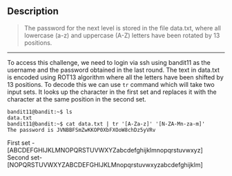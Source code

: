 ## Description

> The password for the next level is stored in the file data.txt, where all lowercase (a-z) and uppercase (A-Z) letters have been rotated by 13 positions.
---

To access this challenge, we need to login via ssh using bandit11 as the username and the password obtained in the last round. The text in data.txt is encoded using ROT13 algorithm where all the letters have been shifted by 13 positions. To decode this we can use  `tr` command which will take two input sets.
It looks up the character in the first set and replaces it with the character at the same position in the second set.

    bandit11@bandit:~$ ls
    data.txt
    bandit11@bandit:~$ cat data.txt | tr '[A-Za-z]' '[N-ZA-Mn-za-m]'
    The password is JVNBBFSmZwKKOP0XbFXOoW8chDz5yVRv

First set -   
[ABCDEFGHIJKLMNOPQRSTUVWXYZabcdefghijklmnopqrstuvwxyz]  
Second set-   
[NOPQRSTUVWXYZABCDEFGHIJKLMnopqrstuvwxyzabcdefghijklm]
